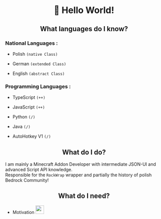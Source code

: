 <h1 align="center">
  👋 Hello World!
</h1>

<h2 align="center">
  What languages do I know?
</h2>

<h3>
  National Languages :
</h3>

- Polish `(native Class)`

- German `(extended Class)`

- English `(abstract Class)`

<h3>
  Programming Languages :
</h3>


- TypeScript `(++)`

- JavaScript `(++)`

- Python `(/)`

- Java `(/)`

- AutoHotkey V1 `(/)`

<h2 align="center">
  What do I do?
</h2>

I am mainly a Minecraft Addon Developer with intermediate JSON-UI and advanced Script API knowledge.<br>
Responsible for the `RockWrap` wrapper and partially the history of polish Bedrock Community!

<h2 align="center">
  What do I need?
</h2>

- Motivation <img src="https://media.tenor.com/nSDeRB_kF4wAAAAi/fade-sad-emoji.gif" width="27">
